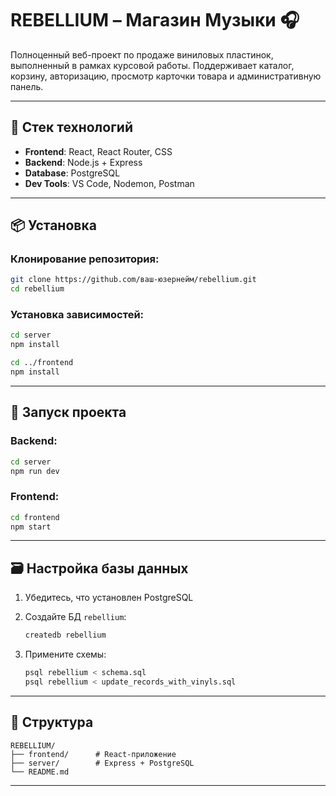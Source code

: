 # REBELLIUM – Магазин Музыки 🎧

Полноценный веб-проект по продаже виниловых пластинок, выполненный в рамках курсовой работы. Поддерживает каталог, корзину, авторизацию, просмотр карточки товара и административную панель.

---

## 🚀 Стек технологий

* **Frontend**: React, React Router, CSS
* **Backend**: Node.js + Express
* **Database**: PostgreSQL
* **Dev Tools**: VS Code, Nodemon, Postman

---

## 📦 Установка

### Клонирование репозитория:

```bash
git clone https://github.com/ваш-юзернейм/rebellium.git
cd rebellium
```

### Установка зависимостей:

```bash
cd server
npm install

cd ../frontend
npm install
```

---

## 🧪 Запуск проекта

### Backend:

```bash
cd server
npm run dev
```

### Frontend:

```bash
cd frontend
npm start
```

---

## 🗃 Настройка базы данных

1. Убедитесь, что установлен PostgreSQL
2. Создайте БД `rebellium`:

   ```bash
   createdb rebellium
   ```
3. Примените схемы:

   ```bash
   psql rebellium < schema.sql
   psql rebellium < update_records_with_vinyls.sql
   ```

---

## 📁 Структура

```
REBELLIUM/
├── frontend/      # React-приложение
├── server/        # Express + PostgreSQL
└── README.md
```

---

##

